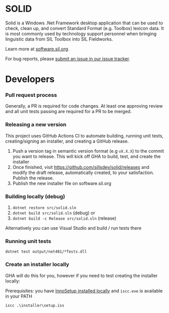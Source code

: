 # SOLID
Solid is a Windows .Net Framework desktop application that can be used to check, clean up, and convert Standard Format (e.g. Toolbox) lexicon data.  It is most commonly used by technology support personnel when bringing linguistic data from SIL Toolbox into SIL Fieldworks.

Learn more at [software.sil.org](https://software.sil.org/solid/).

For bug reports, please [submit an issue in our issue tracker](https://github.com/sillsdev/solid/issues).

# Developers

### Pull request process

Generally, a PR is required for code changes.  At least one approving review and all unit tests passing are required for a PR to be merged.

### Releasing a new version

This project uses GitHub Actions CI to automate building, running unit tests, creating/signing an installer, and creating a GitHub release.

1. Push a version tag in semantic version format (e.g `vX.X.X`) to the commit you want to release.  This will kick off GHA to build, test, and create the installer
1. Once finished, visit https://github.com/sillsdev/solid/releases and modify the draft release, automatically created, to your satisfaction.  Publish the release.
1. Publish the new installer file on software.sil.org

### Building locally (debug)

1. `dotnet restore src/solid.sln`
1. `dotnet build src/solid.sln` (debug)
or
1. `dotnet build -c Release src/solid.sln` (release)

Alternatively you can use Visual Studio and build / run tests there

### Running unit tests

`dotnet test output/net481/*Tests.dll`

### Create an installer locally
GHA will do this for you, however if you need to test creating the installer locally:

Prerequisites: you have [InnoSetup installed locally](https://jrsoftware.org/isinfo.php) and `iscc.exe` is available in your PATH

`iscc .\installer\setup.iss`
